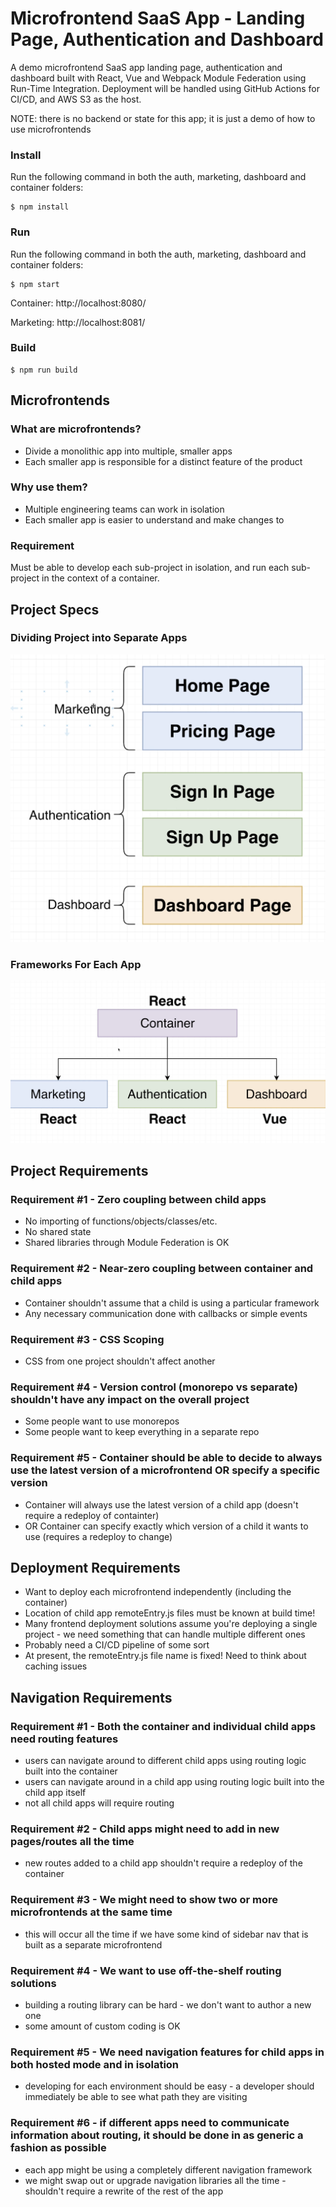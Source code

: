 # Microfrontend SaaS App - Landing Page, Authentication and Dashboard

A demo microfrontend SaaS app landing page, authentication and dashboard built with React, Vue and Webpack Module Federation using Run-Time Integration. Deployment will be handled using GitHub Actions for CI/CD, and AWS S3 as the host.

NOTE: there is no backend or state for this app; it is just a demo of how to use microfrontends

### Install

Run the following command in both the auth, marketing, dashboard and container folders:

    $ npm install

### Run

Run the following command in both the auth, marketing, dashboard and container folders:

    $ npm start

Container: http://localhost:8080/

Marketing: http://localhost:8081/

### Build

    $ npm run build

## Microfrontends

### What are microfrontends?

- Divide a monolithic app into multiple, smaller apps
- Each smaller app is responsible for a distinct feature of the product

### Why use them?

- Multiple engineering teams can work in isolation
- Each smaller app is easier to understand and make changes to

### Requirement

Must be able to develop each sub-project in isolation, and run each sub-project in the context of a container.

## Project Specs

### Dividing Project into Separate Apps

<img src="app-pages.png">

### Frameworks For Each App

<img src="apps-frameworks.png">

## Project Requirements

### Requirement #1 - Zero coupling between child apps

- No importing of functions/objects/classes/etc.
- No shared state
- Shared libraries through Module Federation is OK

### Requirement #2 - Near-zero coupling between container and child apps

- Container shouldn't assume that a child is using a particular framework
- Any necessary communication done with callbacks or simple events

### Requirement #3 - CSS Scoping

- CSS from one project shouldn't affect another

### Requirement #4 - Version control (monorepo vs separate) shouldn't have any impact on the overall project

- Some people want to use monorepos
- Some people want to keep everything in a separate repo

### Requirement #5 - Container should be able to decide to always use the latest version of a microfrontend OR specify a specific version

- Container will always use the latest version of a child app (doesn't require a redeploy of containter)
- OR Container can specify exactly which version of a child it wants to use (requires a redeploy to change)

## Deployment Requirements

- Want to deploy each microfrontend independently (including the container)
- Location of child app remoteEntry.js files must be known at build time!
- Many frontend deployment solutions assume you're deploying a single project - we need something that can handle multiple different ones
- Probably need a CI/CD pipeline of some sort
- At present, the remoteEntry.js file name is fixed! Need to think about caching issues

## Navigation Requirements

### Requirement #1 - Both the container and individual child apps need routing features

- users can navigate around to different child apps using routing logic built into the container
- users can navigate around in a child app using routing logic built into the child app itself
- not all child apps will require routing

### Requirement #2 - Child apps might need to add in new pages/routes all the time

- new routes added to a child app shouldn't require a redeploy of the container

### Requirement #3 - We might need to show two or more microfrontends at the same time

- this will occur all the time if we have some kind of sidebar nav that is built as a separate microfrontend

### Requirement #4 - We want to use off-the-shelf routing solutions

- building a routing library can be hard - we don't want to author a new one
- some amount of custom coding is OK

### Requirement #5 - We need navigation features for child apps in both hosted mode and in isolation

- developing for each environment should be easy - a developer should immediately be able to see what path they are visiting

### Requirement #6 - if different apps need to communicate information about routing, it should be done in as generic a fashion as possible

- each app might be using a completely different navigation framework
- we might swap out or upgrade navigation libraries all the time - shouldn't require a rewrite of the rest of the app
